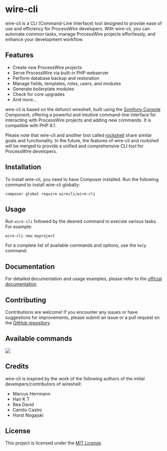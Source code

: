 # wire-cli

wire-cli is a CLI (Command-Line Interface) tool designed to provide ease of use and efficiency for ProcessWire developers. With wire-cli, you can automate common tasks, manage ProcessWire projects effortlessly, and enhance your development workflow.

## Features

- Create new ProcessWire projects
- Serve ProcessWire via built-in PHP webserver
- Perform database backup and restoration
- Manage fields, templates, roles, users, and modules
- Generate boilerplate modules
- Check for core upgrades
- And more...

wire-cli is based on the defunct wireshell, built using the [Symfony Console](https://symfony.com/doc/current/components/console.html) Component, offering a powerful and intuitive command-line interface for interacting with ProcessWire projects and adding new commands. It is compatible with PHP 8.1.

Please note that wire-cli and another tool called [rockshell](https://github.com/baumrock/rockshell) share similar goals and functionality. In the future, the features of wire-cli and rockshell will be merged to provide a unified and comprehensive CLI tool for ProcessWire developers.

## Installation

To install wire-cli, you need to have Composer installed. Run the following command to install wire-cli globally:

```
composer global require wirecli/wire-cli
```

## Usage

Run `wire-cli` followed by the desired command to execute various tasks. For example:

```
wire-cli new myproject
```

For a complete list of available commands and options, use the `help` command:

## Documentation

For detailed documentation and usage examples, please refer to the [official documentation](https://github.com/wirecli/wire-cli).

## Contributing

Contributions are welcome! If you encounter any issues or have suggestions for improvements, please submit an issue or a pull request on the [GitHub repository](https://github.com/wirecli/wire-cli).

## Available commands

![](./docs/capture-cmd.jpg)

## Credits

wire-cli is inspired by the work of the following authors of the initial developers/contributors of wireshell:

- Marcus Herrmann
- Hari K T
- Bea David
- Camilo Castro
- Horst Nogajski

## License

This project is licensed under the [MIT License](LICENSE.md).
